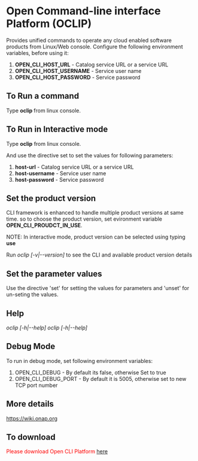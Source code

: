 Open Command-line interface Platform (OCLIP)
============================================

Provides unified commands to operate any cloud enabled software
products from Linux/Web console. Configure the following environment
variables, before using it:

1. **OPEN_CLI_HOST_URL** - Catalog service URL or a service URL
2. **OPEN_CLI_HOST_USERNAME** - Service user name
3. **OPEN_CLI_HOST_PASSWORD** - Service password

To Run a command
-----------------
Type **oclip <command>** from linux console.

To Run in Interactive mode
--------------------------
Type **oclip** from linux console.

And use the directive set to set the values for following parameters:

1. **host-url** - Catalog service URL or a service URL
2. **host-username** - Service user name
3. **host-password** - Service password

Set the product version
------------------------
CLI framework is enhanced to handle multiple product versions at same
time. so to choose the product version, set evironment variable
**OPEN_CLI_PROUDCT_IN_USE**.

NOTE: In interactive mode, product version can be selected using
typing **use <product-version>**

Run *oclip [-v|--version]* to see the CLI and available product version details

Set the parameter values
------------------------
Use the directive 'set' for setting the values for parameters and 'unset' for un-seting the values.

Help
----
*oclip [-h|--help]*
*oclip <command> [-h|--help]*

Debug Mode
----------
To run in debug mode, set following environment variables:

1. OPEN_CLI_DEBUG - By default its false, otherwise Set to true
2. OPEN_CLI_DEBUG_PORT - By default it is 5005, otherwise set to new TCP port number

<h2><a id="More_details_42"></a>More details</h2>
<p><a href="https://wiki.onap.org">https://wiki.onap.org</a></p>

<h2><a id="Download_42"></a>To download</h2>
<p style="color:red">Please download Open CLI Platform <a href="./open-cli.zip">here</a></p>

